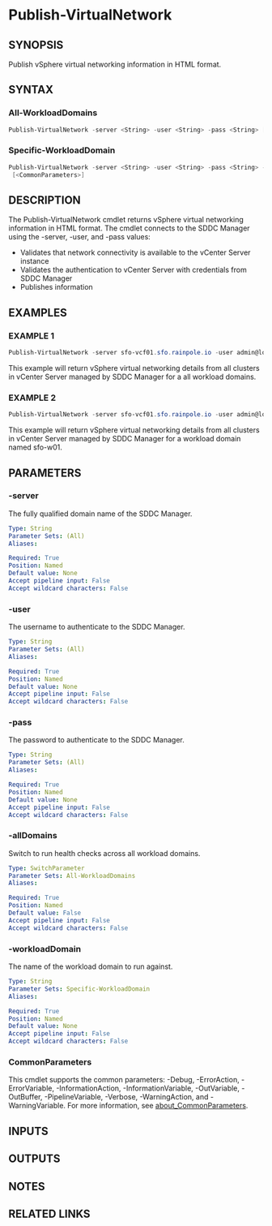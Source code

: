 # Publish-VirtualNetwork

## SYNOPSIS

Publish vSphere virtual networking information in HTML format.

## SYNTAX

### All-WorkloadDomains

```powershell
Publish-VirtualNetwork -server <String> -user <String> -pass <String> [-allDomains] [<CommonParameters>]
```

### Specific-WorkloadDomain

```powershell
Publish-VirtualNetwork -server <String> -user <String> -pass <String> -workloadDomain <String>
 [<CommonParameters>]
```

## DESCRIPTION

The Publish-VirtualNetwork cmdlet returns vSphere virtual networking information in HTML format.
The cmdlet connects to the SDDC Manager using the -server, -user, and -pass values:

- Validates that network connectivity is available to the vCenter Server instance
- Validates the authentication to vCenter Server with credentials from SDDC Manager
- Publishes information

## EXAMPLES

### EXAMPLE 1

```powershell
Publish-VirtualNetwork -server sfo-vcf01.sfo.rainpole.io -user admin@local -pass VMw@re1!VMw@re1! -allDomains
```

This example will return vSphere virtual networking details from all clusters in vCenter Server managed by SDDC Manager for a all workload domains.

### EXAMPLE 2

```powershell
Publish-VirtualNetwork -server sfo-vcf01.sfo.rainpole.io -user admin@local -pass VMw@re1!VMw@re1! -workloadDomain sfo-w01
```

This example will return vSphere virtual networking details from all clusters in vCenter Server managed by SDDC Manager for a workload domain named sfo-w01.

## PARAMETERS

### -server

The fully qualified domain name of the SDDC Manager.

```yaml
Type: String
Parameter Sets: (All)
Aliases:

Required: True
Position: Named
Default value: None
Accept pipeline input: False
Accept wildcard characters: False
```

### -user

The username to authenticate to the SDDC Manager.

```yaml
Type: String
Parameter Sets: (All)
Aliases:

Required: True
Position: Named
Default value: None
Accept pipeline input: False
Accept wildcard characters: False
```

### -pass

The password to authenticate to the SDDC Manager.

```yaml
Type: String
Parameter Sets: (All)
Aliases:

Required: True
Position: Named
Default value: None
Accept pipeline input: False
Accept wildcard characters: False
```

### -allDomains

Switch to run health checks across all workload domains.

```yaml
Type: SwitchParameter
Parameter Sets: All-WorkloadDomains
Aliases:

Required: True
Position: Named
Default value: False
Accept pipeline input: False
Accept wildcard characters: False
```

### -workloadDomain

The name of the workload domain to run against.

```yaml
Type: String
Parameter Sets: Specific-WorkloadDomain
Aliases:

Required: True
Position: Named
Default value: None
Accept pipeline input: False
Accept wildcard characters: False
```

### CommonParameters

This cmdlet supports the common parameters: -Debug, -ErrorAction, -ErrorVariable, -InformationAction, -InformationVariable, -OutVariable, -OutBuffer, -PipelineVariable, -Verbose, -WarningAction, and -WarningVariable. For more information, see [about_CommonParameters](http://go.microsoft.com/fwlink/?LinkID=113216).

## INPUTS

## OUTPUTS

## NOTES

## RELATED LINKS
